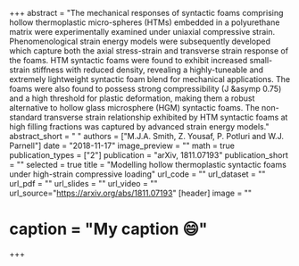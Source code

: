+++
abstract = "The mechanical responses of syntactic foams comprising hollow thermoplastic micro-spheres (HTMs) embedded in a polyurethane matrix were experimentally examined under uniaxial compressive strain. Phenomenological strain energy models were subsequently developed which capture both the axial stress-strain and transverse strain response of the foams. HTM syntactic foams were found to exhibit increased small-strain stiffness with reduced density, revealing a highly-tuneable and extremely lightweight syntactic foam blend for mechanical applications. The foams were also found to possess strong compressibility (J &asymp 0.75) and a high threshold for plastic deformation, making them a robust alternative to hollow glass microsphere (HGM) syntactic foams. The non-standard transverse strain relationship exhibited by HTM syntactic foams at high filling fractions was captured by advanced strain energy models."
abstract_short = " "
authors = ["M.J.A. Smith, Z. Yousaf, P. Potluri and W.J. Parnell"]
date = "2018-11-17"
image_preview = ""
math = true
publication_types = ["2"]
publication = "arXiv, 1811.07193"
publication_short = ""
selected = true
title = "Modelling hollow thermoplastic syntactic foams under high-strain compressive loading"
url_code = ""
url_dataset = ""
url_pdf = ""
url_slides = ""
url_video = ""
url_source="https://arxiv.org/abs/1811.07193"
 [header]
 image = ""
# caption = "My caption :smile:"


+++
